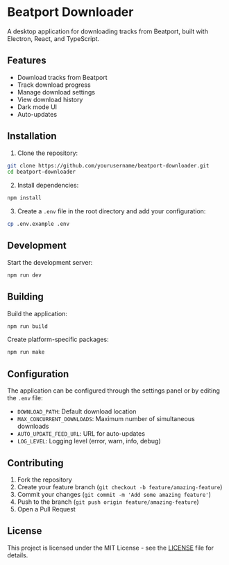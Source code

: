 # Beatport Downloader

A desktop application for downloading tracks from Beatport, built with Electron, React, and TypeScript.

## Features

- Download tracks from Beatport
- Track download progress
- Manage download settings
- View download history
- Dark mode UI
- Auto-updates

## Installation

1. Clone the repository:

```bash
git clone https://github.com/yourusername/beatport-downloader.git
cd beatport-downloader
```

2. Install dependencies:

```bash
npm install
```

3. Create a `.env` file in the root directory and add your configuration:

```bash
cp .env.example .env
```

## Development

Start the development server:

```bash
npm run dev
```

## Building

Build the application:

```bash
npm run build
```

Create platform-specific packages:

```bash
npm run make
```

## Configuration

The application can be configured through the settings panel or by editing the `.env` file:

- `DOWNLOAD_PATH`: Default download location
- `MAX_CONCURRENT_DOWNLOADS`: Maximum number of simultaneous downloads
- `AUTO_UPDATE_FEED_URL`: URL for auto-updates
- `LOG_LEVEL`: Logging level (error, warn, info, debug)

## Contributing

1. Fork the repository
2. Create your feature branch (`git checkout -b feature/amazing-feature`)
3. Commit your changes (`git commit -m 'Add some amazing feature'`)
4. Push to the branch (`git push origin feature/amazing-feature`)
5. Open a Pull Request

## License

This project is licensed under the MIT License - see the [LICENSE](LICENSE) file for details.
